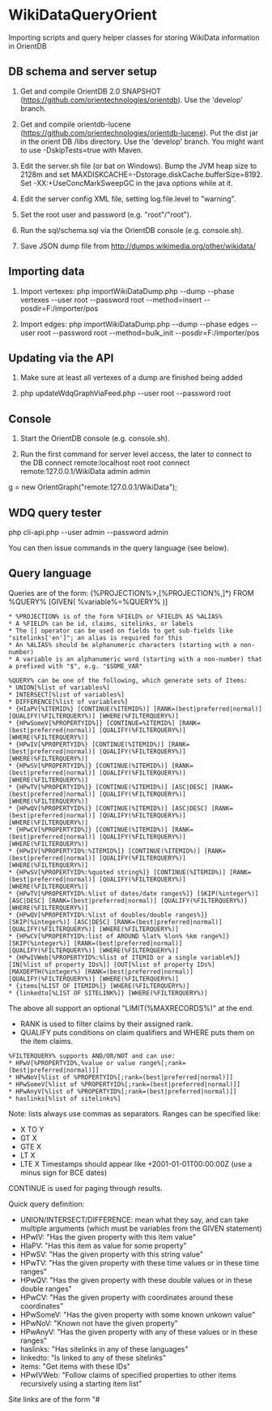 WikiDataQueryOrient
===================

Importing scripts and query helper classes for storing WikiData information in OrientDB

DB schema and server setup
--------------

1)	Get and compile OrientDB 2.0 SNAPSHOT (https://github.com/orientechnologies/orientdb).
	Use the 'develop' branch.

2)	Get and compile orientdb-lucene (https://github.com/orientechnologies/orientdb-lucene).
	Put the dist jar in the orient DB /libs directory.
	Use the 'develop' branch. You might want to use -DskipTests=true with Maven.

3)  Edit the server.sh file (or bat on Windows).
	Bump the JVM heap size to 2128m and set MAXDISKCACHE=-Dstorage.diskCache.bufferSize=8192.
	Set -XX:+UseConcMarkSweepGC in the java options while at it.

4) 	Edit the server config XML file, setting log.file.level to "warning".

5) 	Set the root user and password (e.g. "root"/"root").

6) 	Run the sql/schema.sql via the OrientDB console (e.g. console.sh).

7)	Save JSON dump file from http://dumps.wikimedia.org/other/wikidata/

Importing data
--------------

1) Import vertexes:
	php importWikiDataDump.php --dump <dump path> --phase vertexes --user root --password root --method=insert --posdir=F:/importer/pos

2) Import edges:
	php importWikiDataDump.php --dump <dump path> --phase edges --user root --password root --method=bulk_init --posdir=F:/importer/pos

Updating via the API
--------------

1) Make sure at least all vertexes of a dump are finished being added

2) php updateWdqGraphViaFeed.php --user root --password root

Console
--------------

1) Start the OrientDB console (e.g. console.sh).

2) Run the first command for server level access, the later to connect to the DB
connect remote:localhost root root
connect remote:127.0.0.1/WikiData admin admin

g = new OrientGraph("remote:127.0.0.1/WikiData");

WDQ query tester
--------------

php cli-api.php --user admin --password admin

You can then issue commands in the query language (see below).

Query language
--------------

Queries are of the form:
(%PROJECTION%>,[%PROJECTION%,]*) FROM %QUERY% [GIVEN( %variable%=%QUERY% )]
```
* %PROJECTION% is of the form %FIELD% or %FIELD% AS %ALIAS%
* A %FIELD% can be id, claims, sitelinks, or labels
* The [] operator can be used on fields to get sub-fields like "sitelinks['en']"; an alias is required for this
* An %ALIAS% should be alphanumeric characters (starting with a non-number)
* A variable is an alphanumeric word (starting with a non-number) that a prefixed with "$", e.g. "$SOME_VAR"
```
```
%QUERY% can be one of the following, which generate sets of Items:
* UNION[%list of variables%]
* INTERSECT[%list of variables%]
* DIFFERENCE[%list of variables%]
* {HIaPV[%ITEMID%} [CONTINUE(%ITEMID%)] [RANK=(best|preferred|normal)] [QUALIFY(%FILTERQUERY%)] [WHERE(%FILTERQUERY%)]
* {HPwSomeV[%PROPERTYID%]} [CONTINUE=%ITEMID%] [RANK=(best|preferred|normal)] [QUALIFY(%FILTERQUERY%)] [WHERE(%FILTERQUERY%)]
* {HPwIV[%PROPERTYID%} [CONTINUE(%ITEMID%)] [RANK=(best|preferred|normal)] [QUALIFY(%FILTERQUERY%)] [WHERE(%FILTERQUERY%)]
* {HPwSV[%PROPERTYID%]} [CONTINUE(%ITEMID%)] [RANK=(best|preferred|normal)] [QUALIFY(%FILTERQUERY%)] [WHERE(%FILTERQUERY%)]
* {HPwTV[%PROPERTYID%]} [CONTINUE(%ITEMID%)] [ASC|DESC] [RANK=(best|preferred|normal)] [QUALIFY(%FILTERQUERY%)] [WHERE(%FILTERQUERY%)]
* {HPwQV[%PROPERTYID%]} [CONTINUE(%ITEMID%)] [ASC|DESC] [RANK=(best|preferred|normal)] [QUALIFY(%FILTERQUERY%)] [WHERE(%FILTERQUERY%)]
* {HPwCV[%PROPERTYID%]} [CONTINUE(%ITEMID%)] [RANK=(best|preferred|normal)] [QUALIFY(%FILTERQUERY%)] [WHERE(%FILTERQUERY%)]
* {HPwIV[%PROPERTYID%:%ITEMID%]} [CONTINUE(%ITEMID%)] [RANK=(best|preferred|normal)] [QUALIFY(%FILTERQUERY%)] [WHERE(%FILTERQUERY%)]
* {HPwSV[%PROPERTYID%:%quoted string%]} [CONTINUE(%ITEMID%)] [RANK=(best|preferred|normal)] [QUALIFY(%FILTERQUERY%)] [WHERE(%FILTERQUERY%)]
* {HPwTV[%PROPERTYID%:%list of dates/date ranges%]} [SKIP(%integer%)] [ASC|DESC] [RANK=(best|preferred|normal)] [QUALIFY(%FILTERQUERY%)] [WHERE(%FILTERQUERY%)]
* {HPwQV[%PROPERTYID%:%list of doubles/double ranges%]} [SKIP(%integer%)] [ASC|DESC] [RANK=(best|preferred|normal)] [QUALIFY(%FILTERQUERY%)] [WHERE(%FILTERQUERY%)]
* {HPwCV[%PROPERTYID%:list of AROUND %lat% %lon% %km range%]} [SKIP(%integer%)] [RANK=(best|preferred|normal)] [QUALIFY(%FILTERQUERY%)] [WHERE(%FILTERQUERY%)]
* {HPwIVWeb[%PROPERTYID%:%list of ITEMID or a single variable%]} [IN[%list of property IDs%]] [OUT[%list of property IDs%] [MAXDEPTH(%integer%) [RANK=(best|preferred|normal)] [QUALIFY(%FILTERQUERY%)] [WHERE(%FILTERQUERY%)]
* {items[%LIST OF ITEMID%]} [WHERE(%FILTERQUERY%)]
* {linkedto[%LIST OF SITELINK%]} [WHERE(%FILTERQUERY%)]
```
The above all support an optional "LIMIT(%MAXRECORDS%)" at the end.
* RANK is used to filter claims by their assigned rank.
* QUALIFY puts conditions on claim qualifiers and WHERE puts them on the item claims.
```
%FILTERQUERY% supports AND/OR/NOT and can use:
* HPwV[%PROPERTYID%,%value or value range%[;rank=(best|preferred|normal)]]
* HPwNoV[%list of %PROPERTYID%[;rank=(best|preferred|normal)]]
* HPwSomeV[%list of %PROPERTYID%[;rank=(best|preferred|normal)]]
* HPwAnyV[%list of %PROPERTYID%[;rank=(best|preferred|normal)]]
* haslinks[%list of sitelinks%]
```
Note: lists always use commas as separators. Ranges can be specified like:
* X TO Y
* GT X
* GTE X
* LT X
* LTE X
Timestamps should appear like +2001-01-01T00:00:00Z (use a minus sign for BCE dates)

CONTINUE is used for paging through results.

Quick query definition:
* UNION/INTERSECT/DIFFERENCE: mean what they say, and can take multiple arguments (which must be variables from the GIVEN statement)
* HPwIV: "Has the given property with this item value"
* HIaPV: "Has this item as value for some property"
* HPwSV: "Has the given property with this string value"
* HPwTV: "Has the given property with these time values or in these time ranges"
* HPwQV: "Has the given property with these double values or in these double ranges"
* HPwCV: "Has the given property with coordinates around these coordinates"
* HPwSomeV: "Has the given property with some known unkown value"
* HPwNoV: "Known not have the given property"
* HPwAnyV: "Has the given property with any of these values or in these ranges"
* haslinks: "Has sitelinks in any of these languages"
* linkedto: "Is linked to any of these sitelinks"
* items: "Get items with these IDs"
* HPwIVWeb: "Follow claims of specified properties to other items recursively using a starting item list"

Site links are of the form "<site>#<title>".

Example of query syntax:
```sql
 (
	id,
	sitelinks['en'] AS sitelink,
	labels['en'] AS label,
	claims[X] AS PX,
	claims[Y] AS PY
 )
 FROM {HPwIVWeb[$SOMEITEMS] OUT[40] MAXDEPTH(3)}
 GIVEN (
	$SOME_ITEMS = {HPwIVWeb[X] OUT[X,Y]}
	$OTHER_ITEMS = {HPwIVWeb[$SOME_ITEMS] IN[X,Y]}
	$ITEMS_A = {HPwQV[X:A] DESC RANK(best) QUALIFY(HPwV[X:Y]) WHERE(HPwV[X:Y])}
	$ITEMS_B = {HPwQV[Y:B TO C, GTE D]}
	$BOTH_AB = UNION($ITEMS_A,$ITEMS_B)
	$DIFF_AB = DIFFERENCE($ITEMS_A,$ITEMS_B)
	$INTERSECT_AB = INTERSECT($ITEMS_A,$ITEMS_B)
	$SET_A = {HPwTV[X:D1 to D2] ASC RANK(best) QUALIFY(HPwV[X:Y]) WHERE(HPwV[X:Y]) LIMIT(100)}
	$SET_B = {HPwCV[X:AROUND A B C,AROUND A B C] RANK(best) QUALIFY(HPwV[X:Y]) WHERE(HPwV[X:Y])}
	$SET_C = {HPwSV[X:"cat"] RANK(best) QUALIFY(HPwV[X:Y]) WHERE(HPwV[X:Y])}
	$STUFF = {items[2,425,62,23]}
	$WLINK = {HPwIV[X:A] WHERE(link[X,Y])}
 )
```
